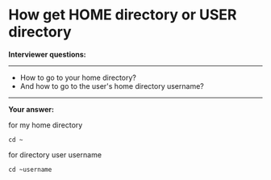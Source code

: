# How get HOME directory or USER directory

**Interviewer questions:**

---
* How to go to your home directory? 
* And how to go to the user's home directory username?
---

**Your answer:**

for my home directory
```
cd ~
```

for directory user username
```
cd ~username
```
